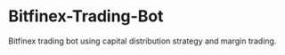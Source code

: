 # Bitfinex-Trading-Bot
Bitfinex trading bot using capital distribution strategy and margin trading.
